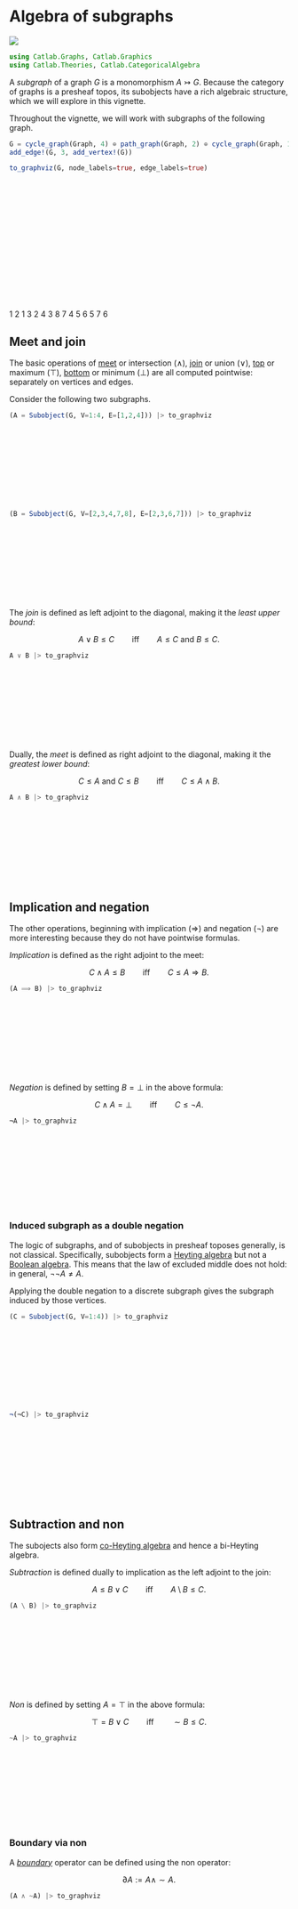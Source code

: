 




# Algebra of subgraphs


[![](https://img.shields.io/badge/show-nbviewer-579ACA.svg)](https://nbviewer.jupyter.org/github/AlgebraicJulia/Catlab.jl/blob/gh-pages/dev/generated/graphs/subgraphs.ipynb)


```julia
using Catlab.Graphs, Catlab.Graphics
using Catlab.Theories, Catlab.CategoricalAlgebra
```


A *subgraph* of a graph $G$ is a monomorphism $A \rightarrowtail G$. Because the category of graphs is a presheaf topos, its subobjects have a rich algebraic structure, which we will explore in this vignette.


Throughout the vignette, we will work with subgraphs of the following graph.


```julia
G = cycle_graph(Graph, 4) ⊕ path_graph(Graph, 2) ⊕ cycle_graph(Graph, 1)
add_edge!(G, 3, add_vertex!(G))

to_graphviz(G, node_labels=true, edge_labels=true)
```

<?xml version="1.0" encoding="UTF-8" standalone="no"?>
<!DOCTYPE svg PUBLIC "-//W3C//DTD SVG 1.1//EN"
 "http://www.w3.org/Graphics/SVG/1.1/DTD/svg11.dtd">
<!-- Generated by graphviz version 2.43.0 (0)
 -->
<!-- Title: G Pages: 1 -->
<svg width="231pt" height="163pt"
 viewBox="0.00 0.00 230.85 163.21" xmlns="http://www.w3.org/2000/svg" xmlns:xlink="http://www.w3.org/1999/xlink">
<g id="graph0" class="graph" transform="scale(1 1) rotate(0) translate(4 159.21)">
<title>G</title>
<polygon fill="white" stroke="transparent" points="-4,4 -4,-159.21 226.85,-159.21 226.85,4 -4,4"/>
<!-- n1 -->
<g id="node1" class="node">
<title>n1</title>
<ellipse fill="none" stroke="black" cx="10.61" cy="-12.61" rx="10.71" ry="10.71"/>
<text text-anchor="middle" x="10.61" y="-8.91" font-family="Times,serif" font-size="14.00">1</text>
</g>
<!-- n2 -->
<g id="node2" class="node">
<title>n2</title>
<ellipse fill="none" stroke="black" cx="77.82" cy="-33.61" rx="10.71" ry="10.71"/>
<text text-anchor="middle" x="77.82" y="-29.91" font-family="Times,serif" font-size="14.00">2</text>
</g>
<!-- n1&#45;&gt;n2 -->
<g id="edge1" class="edge">
<title>n1&#45;&gt;n2</title>
<path fill="none" stroke="black" d="M20.95,-15.62C31.8,-19.11 49.81,-24.91 62.45,-28.98"/>
<polygon fill="black" stroke="black" points="62.2,-30.74 67.49,-30.6 63.27,-27.4 62.2,-30.74"/>
<text text-anchor="middle" x="44.21" y="-28.41" font-family="Times,serif" font-size="14.00">1</text>
</g>
<!-- n3 -->
<g id="node3" class="node">
<title>n3</title>
<ellipse fill="none" stroke="black" cx="145.03" cy="-33.61" rx="10.71" ry="10.71"/>
<text text-anchor="middle" x="145.03" y="-29.91" font-family="Times,serif" font-size="14.00">3</text>
</g>
<!-- n2&#45;&gt;n3 -->
<g id="edge2" class="edge">
<title>n2&#45;&gt;n3</title>
<path fill="none" stroke="black" d="M88.44,-33.61C99.23,-33.61 116.85,-33.61 129.36,-33.61"/>
<polygon fill="black" stroke="black" points="129.37,-35.36 134.37,-33.61 129.37,-31.86 129.37,-35.36"/>
<text text-anchor="middle" x="111.43" y="-37.41" font-family="Times,serif" font-size="14.00">2</text>
</g>
<!-- n4 -->
<g id="node4" class="node">
<title>n4</title>
<ellipse fill="none" stroke="black" cx="212.25" cy="-10.61" rx="10.71" ry="10.71"/>
<text text-anchor="middle" x="212.25" y="-6.91" font-family="Times,serif" font-size="14.00">4</text>
</g>
<!-- n3&#45;&gt;n4 -->
<g id="edge3" class="edge">
<title>n3&#45;&gt;n4</title>
<path fill="none" stroke="black" d="M155.38,-30.31C166.22,-26.49 184.24,-20.13 196.87,-15.68"/>
<polygon fill="black" stroke="black" points="197.79,-17.21 201.92,-13.9 196.62,-13.91 197.79,-17.21"/>
<text text-anchor="middle" x="178.64" y="-27.41" font-family="Times,serif" font-size="14.00">3</text>
</g>
<!-- n8 -->
<g id="node8" class="node">
<title>n8</title>
<ellipse fill="none" stroke="black" cx="212.25" cy="-65.61" rx="10.71" ry="10.71"/>
<text text-anchor="middle" x="212.25" y="-61.91" font-family="Times,serif" font-size="14.00">8</text>
</g>
<!-- n3&#45;&gt;n8 -->
<g id="edge7" class="edge">
<title>n3&#45;&gt;n8</title>
<path fill="none" stroke="black" d="M154.83,-37.92C165.75,-43.28 184.52,-52.49 197.39,-58.81"/>
<polygon fill="black" stroke="black" points="196.91,-60.52 202.17,-61.15 198.45,-57.38 196.91,-60.52"/>
<text text-anchor="middle" x="178.64" y="-54.41" font-family="Times,serif" font-size="14.00">7</text>
</g>
<!-- n4&#45;&gt;n1 -->
<g id="edge4" class="edge">
<title>n4&#45;&gt;n1</title>
<path fill="none" stroke="black" d="M201.24,-10.71C168.63,-11.03 65.23,-12.07 26.47,-12.46"/>
<polygon fill="black" stroke="black" points="26.22,-10.71 21.24,-12.51 26.25,-14.21 26.22,-10.71"/>
<text text-anchor="middle" x="111.43" y="-16.41" font-family="Times,serif" font-size="14.00">4</text>
</g>
<!-- n5 -->
<g id="node5" class="node">
<title>n5</title>
<ellipse fill="none" stroke="black" cx="10.61" cy="-72.61" rx="10.71" ry="10.71"/>
<text text-anchor="middle" x="10.61" y="-68.91" font-family="Times,serif" font-size="14.00">5</text>
</g>
<!-- n6 -->
<g id="node6" class="node">
<title>n6</title>
<ellipse fill="none" stroke="black" cx="77.82" cy="-72.61" rx="10.71" ry="10.71"/>
<text text-anchor="middle" x="77.82" y="-68.91" font-family="Times,serif" font-size="14.00">6</text>
</g>
<!-- n5&#45;&gt;n6 -->
<g id="edge5" class="edge">
<title>n5&#45;&gt;n6</title>
<path fill="none" stroke="black" d="M21.23,-72.61C32.02,-72.61 49.64,-72.61 62.14,-72.61"/>
<polygon fill="black" stroke="black" points="62.16,-74.36 67.16,-72.61 62.16,-70.86 62.16,-74.36"/>
<text text-anchor="middle" x="44.21" y="-76.41" font-family="Times,serif" font-size="14.00">5</text>
</g>
<!-- n7 -->
<g id="node7" class="node">
<title>n7</title>
<ellipse fill="none" stroke="black" cx="10.61" cy="-111.61" rx="10.71" ry="10.71"/>
<text text-anchor="middle" x="10.61" y="-107.91" font-family="Times,serif" font-size="14.00">7</text>
</g>
<!-- n7&#45;&gt;n7 -->
<g id="edge6" class="edge">
<title>n7&#45;&gt;n7</title>
<path fill="none" stroke="black" d="M5.76,-121.28C3.24,-130.36 4.86,-140.21 10.61,-140.21 15.28,-140.21 17.22,-133.71 16.44,-126.4"/>
<polygon fill="black" stroke="black" points="18.12,-125.86 15.46,-121.28 14.68,-126.52 18.12,-125.86"/>
<text text-anchor="middle" x="10.61" y="-144.01" font-family="Times,serif" font-size="14.00">6</text>
</g>
</g>
</svg>




## Meet and join


The basic operations of [meet](https://ncatlab.org/nlab/show/meet) or intersection ($\wedge$), [join](https://ncatlab.org/nlab/show/join) or union ($\vee$), [top](https://ncatlab.org/nlab/show/top) or maximum ($\top$), [bottom](https://ncatlab.org/nlab/show/bottom) or minimum ($\bot$) are all computed pointwise: separately on vertices and edges.


Consider the following two subgraphs.


```julia
(A = Subobject(G, V=1:4, E=[1,2,4])) |> to_graphviz
```

<?xml version="1.0" encoding="UTF-8" standalone="no"?>
<!DOCTYPE svg PUBLIC "-//W3C//DTD SVG 1.1//EN"
 "http://www.w3.org/Graphics/SVG/1.1/DTD/svg11.dtd">
<!-- Generated by graphviz version 2.43.0 (0)
 -->
<!-- Title: G Pages: 1 -->
<svg width="136pt" height="100pt"
 viewBox="0.00 0.00 135.84 99.60" xmlns="http://www.w3.org/2000/svg" xmlns:xlink="http://www.w3.org/1999/xlink">
<g id="graph0" class="graph" transform="scale(1 1) rotate(0) translate(4 95.6)">
<title>G</title>
<polygon fill="white" stroke="transparent" points="-4,4 -4,-95.6 131.84,-95.6 131.84,4 -4,4"/>
<!-- n1 -->
<g id="node1" class="node">
<title>n1</title>
<ellipse fill="cornflowerblue" stroke="cornflowerblue" cx="7.24" cy="-12.8" rx="1.8" ry="1.8"/>
</g>
<!-- n2 -->
<g id="node2" class="node">
<title>n2</title>
<ellipse fill="cornflowerblue" stroke="cornflowerblue" cx="46.84" cy="-27.8" rx="1.8" ry="1.8"/>
</g>
<!-- n1&#45;&gt;n2 -->
<g id="edge1" class="edge">
<title>n1&#45;&gt;n2</title>
<path fill="none" stroke="cornflowerblue" d="M9.17,-13.17C13.32,-14.83 30.4,-21.64 39.72,-25.36"/>
<polygon fill="cornflowerblue" stroke="cornflowerblue" points="39.21,-27.04 44.5,-27.27 40.5,-23.79 39.21,-27.04"/>
</g>
<!-- n3 -->
<g id="node3" class="node">
<title>n3</title>
<ellipse fill="cornflowerblue" stroke="cornflowerblue" cx="86.44" cy="-27.8" rx="1.8" ry="1.8"/>
</g>
<!-- n2&#45;&gt;n3 -->
<g id="edge2" class="edge">
<title>n2&#45;&gt;n3</title>
<path fill="none" stroke="cornflowerblue" d="M48.77,-27.8C52.88,-27.8 69.68,-27.8 79.05,-27.8"/>
<polygon fill="cornflowerblue" stroke="cornflowerblue" points="79.1,-29.55 84.1,-27.8 79.1,-26.05 79.1,-29.55"/>
</g>
<!-- n4 -->
<g id="node4" class="node">
<title>n4</title>
<ellipse fill="cornflowerblue" stroke="cornflowerblue" cx="126.04" cy="-1.8" rx="1.8" ry="1.8"/>
</g>
<!-- n3&#45;&gt;n4 -->
<g id="edge3" class="edge">
<title>n3&#45;&gt;n4</title>
<path fill="none" stroke="black" d="M88.37,-27.16C92.71,-24.15 111.19,-11.38 120.14,-5.19"/>
<polygon fill="black" stroke="black" points="121.15,-6.61 124.27,-2.33 119.16,-3.74 121.15,-6.61"/>
</g>
<!-- n8 -->
<g id="node8" class="node">
<title>n8</title>
<ellipse fill="black" stroke="black" cx="126.04" cy="-27.8" rx="1.8" ry="1.8"/>
</g>
<!-- n3&#45;&gt;n8 -->
<g id="edge7" class="edge">
<title>n3&#45;&gt;n8</title>
<path fill="none" stroke="black" d="M88.37,-27.8C92.48,-27.8 109.28,-27.8 118.65,-27.8"/>
<polygon fill="black" stroke="black" points="118.7,-29.55 123.7,-27.8 118.7,-26.05 118.7,-29.55"/>
</g>
<!-- n4&#45;&gt;n1 -->
<g id="edge4" class="edge">
<title>n4&#45;&gt;n1</title>
<path fill="none" stroke="cornflowerblue" d="M123.88,-1.91C113.57,-2.88 37.28,-10.06 14.59,-12.2"/>
<polygon fill="cornflowerblue" stroke="cornflowerblue" points="14.36,-10.47 9.55,-12.68 14.69,-13.95 14.36,-10.47"/>
</g>
<!-- n5 -->
<g id="node5" class="node">
<title>n5</title>
<ellipse fill="black" stroke="black" cx="7.24" cy="-49.8" rx="1.8" ry="1.8"/>
</g>
<!-- n6 -->
<g id="node6" class="node">
<title>n6</title>
<ellipse fill="black" stroke="black" cx="46.84" cy="-49.8" rx="1.8" ry="1.8"/>
</g>
<!-- n5&#45;&gt;n6 -->
<g id="edge5" class="edge">
<title>n5&#45;&gt;n6</title>
<path fill="none" stroke="black" d="M9.17,-49.8C13.28,-49.8 30.08,-49.8 39.45,-49.8"/>
<polygon fill="black" stroke="black" points="39.5,-51.55 44.5,-49.8 39.5,-48.05 39.5,-51.55"/>
</g>
<!-- n7 -->
<g id="node7" class="node">
<title>n7</title>
<ellipse fill="black" stroke="black" cx="7.24" cy="-71.8" rx="1.8" ry="1.8"/>
</g>
<!-- n7&#45;&gt;n7 -->
<g id="edge6" class="edge">
<title>n7&#45;&gt;n7</title>
<path fill="none" stroke="black" d="M5.57,-73.11C-2.23,-80 -1.67,-91.6 7.24,-91.6 14.61,-91.6 16.26,-83.64 12.18,-77"/>
<polygon fill="black" stroke="black" points="13.47,-75.8 8.91,-73.11 10.79,-78.06 13.47,-75.8"/>
</g>
</g>
</svg>


```julia
(B = Subobject(G, V=[2,3,4,7,8], E=[2,3,6,7])) |> to_graphviz
```

<?xml version="1.0" encoding="UTF-8" standalone="no"?>
<!DOCTYPE svg PUBLIC "-//W3C//DTD SVG 1.1//EN"
 "http://www.w3.org/Graphics/SVG/1.1/DTD/svg11.dtd">
<!-- Generated by graphviz version 2.43.0 (0)
 -->
<!-- Title: G Pages: 1 -->
<svg width="136pt" height="100pt"
 viewBox="0.00 0.00 135.84 99.60" xmlns="http://www.w3.org/2000/svg" xmlns:xlink="http://www.w3.org/1999/xlink">
<g id="graph0" class="graph" transform="scale(1 1) rotate(0) translate(4 95.6)">
<title>G</title>
<polygon fill="white" stroke="transparent" points="-4,4 -4,-95.6 131.84,-95.6 131.84,4 -4,4"/>
<!-- n1 -->
<g id="node1" class="node">
<title>n1</title>
<ellipse fill="black" stroke="black" cx="7.24" cy="-12.8" rx="1.8" ry="1.8"/>
</g>
<!-- n2 -->
<g id="node2" class="node">
<title>n2</title>
<ellipse fill="cornflowerblue" stroke="cornflowerblue" cx="46.84" cy="-27.8" rx="1.8" ry="1.8"/>
</g>
<!-- n1&#45;&gt;n2 -->
<g id="edge1" class="edge">
<title>n1&#45;&gt;n2</title>
<path fill="none" stroke="black" d="M9.17,-13.17C13.32,-14.83 30.4,-21.64 39.72,-25.36"/>
<polygon fill="black" stroke="black" points="39.21,-27.04 44.5,-27.27 40.5,-23.79 39.21,-27.04"/>
</g>
<!-- n3 -->
<g id="node3" class="node">
<title>n3</title>
<ellipse fill="cornflowerblue" stroke="cornflowerblue" cx="86.44" cy="-27.8" rx="1.8" ry="1.8"/>
</g>
<!-- n2&#45;&gt;n3 -->
<g id="edge2" class="edge">
<title>n2&#45;&gt;n3</title>
<path fill="none" stroke="cornflowerblue" d="M48.77,-27.8C52.88,-27.8 69.68,-27.8 79.05,-27.8"/>
<polygon fill="cornflowerblue" stroke="cornflowerblue" points="79.1,-29.55 84.1,-27.8 79.1,-26.05 79.1,-29.55"/>
</g>
<!-- n4 -->
<g id="node4" class="node">
<title>n4</title>
<ellipse fill="cornflowerblue" stroke="cornflowerblue" cx="126.04" cy="-1.8" rx="1.8" ry="1.8"/>
</g>
<!-- n3&#45;&gt;n4 -->
<g id="edge3" class="edge">
<title>n3&#45;&gt;n4</title>
<path fill="none" stroke="cornflowerblue" d="M88.37,-27.16C92.71,-24.15 111.19,-11.38 120.14,-5.19"/>
<polygon fill="cornflowerblue" stroke="cornflowerblue" points="121.15,-6.61 124.27,-2.33 119.16,-3.74 121.15,-6.61"/>
</g>
<!-- n8 -->
<g id="node8" class="node">
<title>n8</title>
<ellipse fill="cornflowerblue" stroke="cornflowerblue" cx="126.04" cy="-27.8" rx="1.8" ry="1.8"/>
</g>
<!-- n3&#45;&gt;n8 -->
<g id="edge7" class="edge">
<title>n3&#45;&gt;n8</title>
<path fill="none" stroke="cornflowerblue" d="M88.37,-27.8C92.48,-27.8 109.28,-27.8 118.65,-27.8"/>
<polygon fill="cornflowerblue" stroke="cornflowerblue" points="118.7,-29.55 123.7,-27.8 118.7,-26.05 118.7,-29.55"/>
</g>
<!-- n4&#45;&gt;n1 -->
<g id="edge4" class="edge">
<title>n4&#45;&gt;n1</title>
<path fill="none" stroke="black" d="M123.88,-1.91C113.57,-2.88 37.28,-10.06 14.59,-12.2"/>
<polygon fill="black" stroke="black" points="14.36,-10.47 9.55,-12.68 14.69,-13.95 14.36,-10.47"/>
</g>
<!-- n5 -->
<g id="node5" class="node">
<title>n5</title>
<ellipse fill="black" stroke="black" cx="7.24" cy="-49.8" rx="1.8" ry="1.8"/>
</g>
<!-- n6 -->
<g id="node6" class="node">
<title>n6</title>
<ellipse fill="black" stroke="black" cx="46.84" cy="-49.8" rx="1.8" ry="1.8"/>
</g>
<!-- n5&#45;&gt;n6 -->
<g id="edge5" class="edge">
<title>n5&#45;&gt;n6</title>
<path fill="none" stroke="black" d="M9.17,-49.8C13.28,-49.8 30.08,-49.8 39.45,-49.8"/>
<polygon fill="black" stroke="black" points="39.5,-51.55 44.5,-49.8 39.5,-48.05 39.5,-51.55"/>
</g>
<!-- n7 -->
<g id="node7" class="node">
<title>n7</title>
<ellipse fill="cornflowerblue" stroke="cornflowerblue" cx="7.24" cy="-71.8" rx="1.8" ry="1.8"/>
</g>
<!-- n7&#45;&gt;n7 -->
<g id="edge6" class="edge">
<title>n7&#45;&gt;n7</title>
<path fill="none" stroke="cornflowerblue" d="M5.57,-73.11C-2.23,-80 -1.67,-91.6 7.24,-91.6 14.61,-91.6 16.26,-83.64 12.18,-77"/>
<polygon fill="cornflowerblue" stroke="cornflowerblue" points="13.47,-75.8 8.91,-73.11 10.79,-78.06 13.47,-75.8"/>
</g>
</g>
</svg>


The *join* is defined as left adjoint to the diagonal, making it the *least upper bound*:


$$
A \vee B \leq C \qquad\text{iff}\qquad A \leq C \text{ and } B \leq C.
$$


```julia
A ∨ B |> to_graphviz
```

<?xml version="1.0" encoding="UTF-8" standalone="no"?>
<!DOCTYPE svg PUBLIC "-//W3C//DTD SVG 1.1//EN"
 "http://www.w3.org/Graphics/SVG/1.1/DTD/svg11.dtd">
<!-- Generated by graphviz version 2.43.0 (0)
 -->
<!-- Title: G Pages: 1 -->
<svg width="136pt" height="100pt"
 viewBox="0.00 0.00 135.84 99.60" xmlns="http://www.w3.org/2000/svg" xmlns:xlink="http://www.w3.org/1999/xlink">
<g id="graph0" class="graph" transform="scale(1 1) rotate(0) translate(4 95.6)">
<title>G</title>
<polygon fill="white" stroke="transparent" points="-4,4 -4,-95.6 131.84,-95.6 131.84,4 -4,4"/>
<!-- n1 -->
<g id="node1" class="node">
<title>n1</title>
<ellipse fill="cornflowerblue" stroke="cornflowerblue" cx="7.24" cy="-12.8" rx="1.8" ry="1.8"/>
</g>
<!-- n2 -->
<g id="node2" class="node">
<title>n2</title>
<ellipse fill="cornflowerblue" stroke="cornflowerblue" cx="46.84" cy="-27.8" rx="1.8" ry="1.8"/>
</g>
<!-- n1&#45;&gt;n2 -->
<g id="edge1" class="edge">
<title>n1&#45;&gt;n2</title>
<path fill="none" stroke="cornflowerblue" d="M9.17,-13.17C13.32,-14.83 30.4,-21.64 39.72,-25.36"/>
<polygon fill="cornflowerblue" stroke="cornflowerblue" points="39.21,-27.04 44.5,-27.27 40.5,-23.79 39.21,-27.04"/>
</g>
<!-- n3 -->
<g id="node3" class="node">
<title>n3</title>
<ellipse fill="cornflowerblue" stroke="cornflowerblue" cx="86.44" cy="-27.8" rx="1.8" ry="1.8"/>
</g>
<!-- n2&#45;&gt;n3 -->
<g id="edge2" class="edge">
<title>n2&#45;&gt;n3</title>
<path fill="none" stroke="cornflowerblue" d="M48.77,-27.8C52.88,-27.8 69.68,-27.8 79.05,-27.8"/>
<polygon fill="cornflowerblue" stroke="cornflowerblue" points="79.1,-29.55 84.1,-27.8 79.1,-26.05 79.1,-29.55"/>
</g>
<!-- n4 -->
<g id="node4" class="node">
<title>n4</title>
<ellipse fill="cornflowerblue" stroke="cornflowerblue" cx="126.04" cy="-1.8" rx="1.8" ry="1.8"/>
</g>
<!-- n3&#45;&gt;n4 -->
<g id="edge3" class="edge">
<title>n3&#45;&gt;n4</title>
<path fill="none" stroke="cornflowerblue" d="M88.37,-27.16C92.71,-24.15 111.19,-11.38 120.14,-5.19"/>
<polygon fill="cornflowerblue" stroke="cornflowerblue" points="121.15,-6.61 124.27,-2.33 119.16,-3.74 121.15,-6.61"/>
</g>
<!-- n8 -->
<g id="node8" class="node">
<title>n8</title>
<ellipse fill="cornflowerblue" stroke="cornflowerblue" cx="126.04" cy="-27.8" rx="1.8" ry="1.8"/>
</g>
<!-- n3&#45;&gt;n8 -->
<g id="edge7" class="edge">
<title>n3&#45;&gt;n8</title>
<path fill="none" stroke="cornflowerblue" d="M88.37,-27.8C92.48,-27.8 109.28,-27.8 118.65,-27.8"/>
<polygon fill="cornflowerblue" stroke="cornflowerblue" points="118.7,-29.55 123.7,-27.8 118.7,-26.05 118.7,-29.55"/>
</g>
<!-- n4&#45;&gt;n1 -->
<g id="edge4" class="edge">
<title>n4&#45;&gt;n1</title>
<path fill="none" stroke="cornflowerblue" d="M123.88,-1.91C113.57,-2.88 37.28,-10.06 14.59,-12.2"/>
<polygon fill="cornflowerblue" stroke="cornflowerblue" points="14.36,-10.47 9.55,-12.68 14.69,-13.95 14.36,-10.47"/>
</g>
<!-- n5 -->
<g id="node5" class="node">
<title>n5</title>
<ellipse fill="black" stroke="black" cx="7.24" cy="-49.8" rx="1.8" ry="1.8"/>
</g>
<!-- n6 -->
<g id="node6" class="node">
<title>n6</title>
<ellipse fill="black" stroke="black" cx="46.84" cy="-49.8" rx="1.8" ry="1.8"/>
</g>
<!-- n5&#45;&gt;n6 -->
<g id="edge5" class="edge">
<title>n5&#45;&gt;n6</title>
<path fill="none" stroke="black" d="M9.17,-49.8C13.28,-49.8 30.08,-49.8 39.45,-49.8"/>
<polygon fill="black" stroke="black" points="39.5,-51.55 44.5,-49.8 39.5,-48.05 39.5,-51.55"/>
</g>
<!-- n7 -->
<g id="node7" class="node">
<title>n7</title>
<ellipse fill="cornflowerblue" stroke="cornflowerblue" cx="7.24" cy="-71.8" rx="1.8" ry="1.8"/>
</g>
<!-- n7&#45;&gt;n7 -->
<g id="edge6" class="edge">
<title>n7&#45;&gt;n7</title>
<path fill="none" stroke="cornflowerblue" d="M5.57,-73.11C-2.23,-80 -1.67,-91.6 7.24,-91.6 14.61,-91.6 16.26,-83.64 12.18,-77"/>
<polygon fill="cornflowerblue" stroke="cornflowerblue" points="13.47,-75.8 8.91,-73.11 10.79,-78.06 13.47,-75.8"/>
</g>
</g>
</svg>


Dually, the *meet* is defined as right adjoint to the diagonal, making it the *greatest lower bound*:


$$
C \leq A \text{ and } C \leq B \qquad\text{iff}\qquad C \leq A \wedge B.
$$


```julia
A ∧ B |> to_graphviz
```

<?xml version="1.0" encoding="UTF-8" standalone="no"?>
<!DOCTYPE svg PUBLIC "-//W3C//DTD SVG 1.1//EN"
 "http://www.w3.org/Graphics/SVG/1.1/DTD/svg11.dtd">
<!-- Generated by graphviz version 2.43.0 (0)
 -->
<!-- Title: G Pages: 1 -->
<svg width="136pt" height="100pt"
 viewBox="0.00 0.00 135.84 99.60" xmlns="http://www.w3.org/2000/svg" xmlns:xlink="http://www.w3.org/1999/xlink">
<g id="graph0" class="graph" transform="scale(1 1) rotate(0) translate(4 95.6)">
<title>G</title>
<polygon fill="white" stroke="transparent" points="-4,4 -4,-95.6 131.84,-95.6 131.84,4 -4,4"/>
<!-- n1 -->
<g id="node1" class="node">
<title>n1</title>
<ellipse fill="black" stroke="black" cx="7.24" cy="-12.8" rx="1.8" ry="1.8"/>
</g>
<!-- n2 -->
<g id="node2" class="node">
<title>n2</title>
<ellipse fill="cornflowerblue" stroke="cornflowerblue" cx="46.84" cy="-27.8" rx="1.8" ry="1.8"/>
</g>
<!-- n1&#45;&gt;n2 -->
<g id="edge1" class="edge">
<title>n1&#45;&gt;n2</title>
<path fill="none" stroke="black" d="M9.17,-13.17C13.32,-14.83 30.4,-21.64 39.72,-25.36"/>
<polygon fill="black" stroke="black" points="39.21,-27.04 44.5,-27.27 40.5,-23.79 39.21,-27.04"/>
</g>
<!-- n3 -->
<g id="node3" class="node">
<title>n3</title>
<ellipse fill="cornflowerblue" stroke="cornflowerblue" cx="86.44" cy="-27.8" rx="1.8" ry="1.8"/>
</g>
<!-- n2&#45;&gt;n3 -->
<g id="edge2" class="edge">
<title>n2&#45;&gt;n3</title>
<path fill="none" stroke="cornflowerblue" d="M48.77,-27.8C52.88,-27.8 69.68,-27.8 79.05,-27.8"/>
<polygon fill="cornflowerblue" stroke="cornflowerblue" points="79.1,-29.55 84.1,-27.8 79.1,-26.05 79.1,-29.55"/>
</g>
<!-- n4 -->
<g id="node4" class="node">
<title>n4</title>
<ellipse fill="cornflowerblue" stroke="cornflowerblue" cx="126.04" cy="-1.8" rx="1.8" ry="1.8"/>
</g>
<!-- n3&#45;&gt;n4 -->
<g id="edge3" class="edge">
<title>n3&#45;&gt;n4</title>
<path fill="none" stroke="black" d="M88.37,-27.16C92.71,-24.15 111.19,-11.38 120.14,-5.19"/>
<polygon fill="black" stroke="black" points="121.15,-6.61 124.27,-2.33 119.16,-3.74 121.15,-6.61"/>
</g>
<!-- n8 -->
<g id="node8" class="node">
<title>n8</title>
<ellipse fill="black" stroke="black" cx="126.04" cy="-27.8" rx="1.8" ry="1.8"/>
</g>
<!-- n3&#45;&gt;n8 -->
<g id="edge7" class="edge">
<title>n3&#45;&gt;n8</title>
<path fill="none" stroke="black" d="M88.37,-27.8C92.48,-27.8 109.28,-27.8 118.65,-27.8"/>
<polygon fill="black" stroke="black" points="118.7,-29.55 123.7,-27.8 118.7,-26.05 118.7,-29.55"/>
</g>
<!-- n4&#45;&gt;n1 -->
<g id="edge4" class="edge">
<title>n4&#45;&gt;n1</title>
<path fill="none" stroke="black" d="M123.88,-1.91C113.57,-2.88 37.28,-10.06 14.59,-12.2"/>
<polygon fill="black" stroke="black" points="14.36,-10.47 9.55,-12.68 14.69,-13.95 14.36,-10.47"/>
</g>
<!-- n5 -->
<g id="node5" class="node">
<title>n5</title>
<ellipse fill="black" stroke="black" cx="7.24" cy="-49.8" rx="1.8" ry="1.8"/>
</g>
<!-- n6 -->
<g id="node6" class="node">
<title>n6</title>
<ellipse fill="black" stroke="black" cx="46.84" cy="-49.8" rx="1.8" ry="1.8"/>
</g>
<!-- n5&#45;&gt;n6 -->
<g id="edge5" class="edge">
<title>n5&#45;&gt;n6</title>
<path fill="none" stroke="black" d="M9.17,-49.8C13.28,-49.8 30.08,-49.8 39.45,-49.8"/>
<polygon fill="black" stroke="black" points="39.5,-51.55 44.5,-49.8 39.5,-48.05 39.5,-51.55"/>
</g>
<!-- n7 -->
<g id="node7" class="node">
<title>n7</title>
<ellipse fill="black" stroke="black" cx="7.24" cy="-71.8" rx="1.8" ry="1.8"/>
</g>
<!-- n7&#45;&gt;n7 -->
<g id="edge6" class="edge">
<title>n7&#45;&gt;n7</title>
<path fill="none" stroke="black" d="M5.57,-73.11C-2.23,-80 -1.67,-91.6 7.24,-91.6 14.61,-91.6 16.26,-83.64 12.18,-77"/>
<polygon fill="black" stroke="black" points="13.47,-75.8 8.91,-73.11 10.79,-78.06 13.47,-75.8"/>
</g>
</g>
</svg>




## Implication and negation


The other operations, beginning with implication ($\Rightarrow$) and negation ($\neg$) are more interesting because they do not have pointwise formulas.


*Implication* is defined as the right adjoint to the meet:


$$
C \wedge A \leq B \qquad\text{iff}\qquad C \leq A \Rightarrow B.
$$


```julia
(A ⟹ B) |> to_graphviz
```

<?xml version="1.0" encoding="UTF-8" standalone="no"?>
<!DOCTYPE svg PUBLIC "-//W3C//DTD SVG 1.1//EN"
 "http://www.w3.org/Graphics/SVG/1.1/DTD/svg11.dtd">
<!-- Generated by graphviz version 2.43.0 (0)
 -->
<!-- Title: G Pages: 1 -->
<svg width="136pt" height="100pt"
 viewBox="0.00 0.00 135.84 99.60" xmlns="http://www.w3.org/2000/svg" xmlns:xlink="http://www.w3.org/1999/xlink">
<g id="graph0" class="graph" transform="scale(1 1) rotate(0) translate(4 95.6)">
<title>G</title>
<polygon fill="white" stroke="transparent" points="-4,4 -4,-95.6 131.84,-95.6 131.84,4 -4,4"/>
<!-- n1 -->
<g id="node1" class="node">
<title>n1</title>
<ellipse fill="black" stroke="black" cx="7.24" cy="-12.8" rx="1.8" ry="1.8"/>
</g>
<!-- n2 -->
<g id="node2" class="node">
<title>n2</title>
<ellipse fill="cornflowerblue" stroke="cornflowerblue" cx="46.84" cy="-27.8" rx="1.8" ry="1.8"/>
</g>
<!-- n1&#45;&gt;n2 -->
<g id="edge1" class="edge">
<title>n1&#45;&gt;n2</title>
<path fill="none" stroke="black" d="M9.17,-13.17C13.32,-14.83 30.4,-21.64 39.72,-25.36"/>
<polygon fill="black" stroke="black" points="39.21,-27.04 44.5,-27.27 40.5,-23.79 39.21,-27.04"/>
</g>
<!-- n3 -->
<g id="node3" class="node">
<title>n3</title>
<ellipse fill="cornflowerblue" stroke="cornflowerblue" cx="86.44" cy="-27.8" rx="1.8" ry="1.8"/>
</g>
<!-- n2&#45;&gt;n3 -->
<g id="edge2" class="edge">
<title>n2&#45;&gt;n3</title>
<path fill="none" stroke="cornflowerblue" d="M48.77,-27.8C52.88,-27.8 69.68,-27.8 79.05,-27.8"/>
<polygon fill="cornflowerblue" stroke="cornflowerblue" points="79.1,-29.55 84.1,-27.8 79.1,-26.05 79.1,-29.55"/>
</g>
<!-- n4 -->
<g id="node4" class="node">
<title>n4</title>
<ellipse fill="cornflowerblue" stroke="cornflowerblue" cx="126.04" cy="-1.8" rx="1.8" ry="1.8"/>
</g>
<!-- n3&#45;&gt;n4 -->
<g id="edge3" class="edge">
<title>n3&#45;&gt;n4</title>
<path fill="none" stroke="cornflowerblue" d="M88.37,-27.16C92.71,-24.15 111.19,-11.38 120.14,-5.19"/>
<polygon fill="cornflowerblue" stroke="cornflowerblue" points="121.15,-6.61 124.27,-2.33 119.16,-3.74 121.15,-6.61"/>
</g>
<!-- n8 -->
<g id="node8" class="node">
<title>n8</title>
<ellipse fill="cornflowerblue" stroke="cornflowerblue" cx="126.04" cy="-27.8" rx="1.8" ry="1.8"/>
</g>
<!-- n3&#45;&gt;n8 -->
<g id="edge7" class="edge">
<title>n3&#45;&gt;n8</title>
<path fill="none" stroke="cornflowerblue" d="M88.37,-27.8C92.48,-27.8 109.28,-27.8 118.65,-27.8"/>
<polygon fill="cornflowerblue" stroke="cornflowerblue" points="118.7,-29.55 123.7,-27.8 118.7,-26.05 118.7,-29.55"/>
</g>
<!-- n4&#45;&gt;n1 -->
<g id="edge4" class="edge">
<title>n4&#45;&gt;n1</title>
<path fill="none" stroke="black" d="M123.88,-1.91C113.57,-2.88 37.28,-10.06 14.59,-12.2"/>
<polygon fill="black" stroke="black" points="14.36,-10.47 9.55,-12.68 14.69,-13.95 14.36,-10.47"/>
</g>
<!-- n5 -->
<g id="node5" class="node">
<title>n5</title>
<ellipse fill="cornflowerblue" stroke="cornflowerblue" cx="7.24" cy="-49.8" rx="1.8" ry="1.8"/>
</g>
<!-- n6 -->
<g id="node6" class="node">
<title>n6</title>
<ellipse fill="cornflowerblue" stroke="cornflowerblue" cx="46.84" cy="-49.8" rx="1.8" ry="1.8"/>
</g>
<!-- n5&#45;&gt;n6 -->
<g id="edge5" class="edge">
<title>n5&#45;&gt;n6</title>
<path fill="none" stroke="cornflowerblue" d="M9.17,-49.8C13.28,-49.8 30.08,-49.8 39.45,-49.8"/>
<polygon fill="cornflowerblue" stroke="cornflowerblue" points="39.5,-51.55 44.5,-49.8 39.5,-48.05 39.5,-51.55"/>
</g>
<!-- n7 -->
<g id="node7" class="node">
<title>n7</title>
<ellipse fill="cornflowerblue" stroke="cornflowerblue" cx="7.24" cy="-71.8" rx="1.8" ry="1.8"/>
</g>
<!-- n7&#45;&gt;n7 -->
<g id="edge6" class="edge">
<title>n7&#45;&gt;n7</title>
<path fill="none" stroke="cornflowerblue" d="M5.57,-73.11C-2.23,-80 -1.67,-91.6 7.24,-91.6 14.61,-91.6 16.26,-83.64 12.18,-77"/>
<polygon fill="cornflowerblue" stroke="cornflowerblue" points="13.47,-75.8 8.91,-73.11 10.79,-78.06 13.47,-75.8"/>
</g>
</g>
</svg>


*Negation* is defined by setting $B = \bot$ in the above formula:


$$
C \wedge A = \bot \qquad\text{iff}\qquad C \leq \neg A.
$$


```julia
¬A |> to_graphviz
```

<?xml version="1.0" encoding="UTF-8" standalone="no"?>
<!DOCTYPE svg PUBLIC "-//W3C//DTD SVG 1.1//EN"
 "http://www.w3.org/Graphics/SVG/1.1/DTD/svg11.dtd">
<!-- Generated by graphviz version 2.43.0 (0)
 -->
<!-- Title: G Pages: 1 -->
<svg width="136pt" height="100pt"
 viewBox="0.00 0.00 135.84 99.60" xmlns="http://www.w3.org/2000/svg" xmlns:xlink="http://www.w3.org/1999/xlink">
<g id="graph0" class="graph" transform="scale(1 1) rotate(0) translate(4 95.6)">
<title>G</title>
<polygon fill="white" stroke="transparent" points="-4,4 -4,-95.6 131.84,-95.6 131.84,4 -4,4"/>
<!-- n1 -->
<g id="node1" class="node">
<title>n1</title>
<ellipse fill="black" stroke="black" cx="7.24" cy="-12.8" rx="1.8" ry="1.8"/>
</g>
<!-- n2 -->
<g id="node2" class="node">
<title>n2</title>
<ellipse fill="black" stroke="black" cx="46.84" cy="-27.8" rx="1.8" ry="1.8"/>
</g>
<!-- n1&#45;&gt;n2 -->
<g id="edge1" class="edge">
<title>n1&#45;&gt;n2</title>
<path fill="none" stroke="black" d="M9.17,-13.17C13.32,-14.83 30.4,-21.64 39.72,-25.36"/>
<polygon fill="black" stroke="black" points="39.21,-27.04 44.5,-27.27 40.5,-23.79 39.21,-27.04"/>
</g>
<!-- n3 -->
<g id="node3" class="node">
<title>n3</title>
<ellipse fill="black" stroke="black" cx="86.44" cy="-27.8" rx="1.8" ry="1.8"/>
</g>
<!-- n2&#45;&gt;n3 -->
<g id="edge2" class="edge">
<title>n2&#45;&gt;n3</title>
<path fill="none" stroke="black" d="M48.77,-27.8C52.88,-27.8 69.68,-27.8 79.05,-27.8"/>
<polygon fill="black" stroke="black" points="79.1,-29.55 84.1,-27.8 79.1,-26.05 79.1,-29.55"/>
</g>
<!-- n4 -->
<g id="node4" class="node">
<title>n4</title>
<ellipse fill="black" stroke="black" cx="126.04" cy="-1.8" rx="1.8" ry="1.8"/>
</g>
<!-- n3&#45;&gt;n4 -->
<g id="edge3" class="edge">
<title>n3&#45;&gt;n4</title>
<path fill="none" stroke="black" d="M88.37,-27.16C92.71,-24.15 111.19,-11.38 120.14,-5.19"/>
<polygon fill="black" stroke="black" points="121.15,-6.61 124.27,-2.33 119.16,-3.74 121.15,-6.61"/>
</g>
<!-- n8 -->
<g id="node8" class="node">
<title>n8</title>
<ellipse fill="cornflowerblue" stroke="cornflowerblue" cx="126.04" cy="-27.8" rx="1.8" ry="1.8"/>
</g>
<!-- n3&#45;&gt;n8 -->
<g id="edge7" class="edge">
<title>n3&#45;&gt;n8</title>
<path fill="none" stroke="black" d="M88.37,-27.8C92.48,-27.8 109.28,-27.8 118.65,-27.8"/>
<polygon fill="black" stroke="black" points="118.7,-29.55 123.7,-27.8 118.7,-26.05 118.7,-29.55"/>
</g>
<!-- n4&#45;&gt;n1 -->
<g id="edge4" class="edge">
<title>n4&#45;&gt;n1</title>
<path fill="none" stroke="black" d="M123.88,-1.91C113.57,-2.88 37.28,-10.06 14.59,-12.2"/>
<polygon fill="black" stroke="black" points="14.36,-10.47 9.55,-12.68 14.69,-13.95 14.36,-10.47"/>
</g>
<!-- n5 -->
<g id="node5" class="node">
<title>n5</title>
<ellipse fill="cornflowerblue" stroke="cornflowerblue" cx="7.24" cy="-49.8" rx="1.8" ry="1.8"/>
</g>
<!-- n6 -->
<g id="node6" class="node">
<title>n6</title>
<ellipse fill="cornflowerblue" stroke="cornflowerblue" cx="46.84" cy="-49.8" rx="1.8" ry="1.8"/>
</g>
<!-- n5&#45;&gt;n6 -->
<g id="edge5" class="edge">
<title>n5&#45;&gt;n6</title>
<path fill="none" stroke="cornflowerblue" d="M9.17,-49.8C13.28,-49.8 30.08,-49.8 39.45,-49.8"/>
<polygon fill="cornflowerblue" stroke="cornflowerblue" points="39.5,-51.55 44.5,-49.8 39.5,-48.05 39.5,-51.55"/>
</g>
<!-- n7 -->
<g id="node7" class="node">
<title>n7</title>
<ellipse fill="cornflowerblue" stroke="cornflowerblue" cx="7.24" cy="-71.8" rx="1.8" ry="1.8"/>
</g>
<!-- n7&#45;&gt;n7 -->
<g id="edge6" class="edge">
<title>n7&#45;&gt;n7</title>
<path fill="none" stroke="cornflowerblue" d="M5.57,-73.11C-2.23,-80 -1.67,-91.6 7.24,-91.6 14.61,-91.6 16.26,-83.64 12.18,-77"/>
<polygon fill="cornflowerblue" stroke="cornflowerblue" points="13.47,-75.8 8.91,-73.11 10.79,-78.06 13.47,-75.8"/>
</g>
</g>
</svg>




### Induced subgraph as a double negation


The logic of subgraphs, and of subobjects in presheaf toposes generally, is not classical. Specifically, subobjects form a [Heyting algebra](https://ncatlab.org/nlab/show/Heyting+algebra) but not a [Boolean algebra](https://ncatlab.org/nlab/show/Boolean+algebra). This means that the law of excluded middle does not hold: in general, $\neg \neg A \neq A$.


Applying the double negation to a discrete subgraph gives the subgraph induced by those vertices.


```julia
(C = Subobject(G, V=1:4)) |> to_graphviz
```

<?xml version="1.0" encoding="UTF-8" standalone="no"?>
<!DOCTYPE svg PUBLIC "-//W3C//DTD SVG 1.1//EN"
 "http://www.w3.org/Graphics/SVG/1.1/DTD/svg11.dtd">
<!-- Generated by graphviz version 2.43.0 (0)
 -->
<!-- Title: G Pages: 1 -->
<svg width="136pt" height="100pt"
 viewBox="0.00 0.00 135.84 99.60" xmlns="http://www.w3.org/2000/svg" xmlns:xlink="http://www.w3.org/1999/xlink">
<g id="graph0" class="graph" transform="scale(1 1) rotate(0) translate(4 95.6)">
<title>G</title>
<polygon fill="white" stroke="transparent" points="-4,4 -4,-95.6 131.84,-95.6 131.84,4 -4,4"/>
<!-- n1 -->
<g id="node1" class="node">
<title>n1</title>
<ellipse fill="cornflowerblue" stroke="cornflowerblue" cx="7.24" cy="-12.8" rx="1.8" ry="1.8"/>
</g>
<!-- n2 -->
<g id="node2" class="node">
<title>n2</title>
<ellipse fill="cornflowerblue" stroke="cornflowerblue" cx="46.84" cy="-27.8" rx="1.8" ry="1.8"/>
</g>
<!-- n1&#45;&gt;n2 -->
<g id="edge1" class="edge">
<title>n1&#45;&gt;n2</title>
<path fill="none" stroke="black" d="M9.17,-13.17C13.32,-14.83 30.4,-21.64 39.72,-25.36"/>
<polygon fill="black" stroke="black" points="39.21,-27.04 44.5,-27.27 40.5,-23.79 39.21,-27.04"/>
</g>
<!-- n3 -->
<g id="node3" class="node">
<title>n3</title>
<ellipse fill="cornflowerblue" stroke="cornflowerblue" cx="86.44" cy="-27.8" rx="1.8" ry="1.8"/>
</g>
<!-- n2&#45;&gt;n3 -->
<g id="edge2" class="edge">
<title>n2&#45;&gt;n3</title>
<path fill="none" stroke="black" d="M48.77,-27.8C52.88,-27.8 69.68,-27.8 79.05,-27.8"/>
<polygon fill="black" stroke="black" points="79.1,-29.55 84.1,-27.8 79.1,-26.05 79.1,-29.55"/>
</g>
<!-- n4 -->
<g id="node4" class="node">
<title>n4</title>
<ellipse fill="cornflowerblue" stroke="cornflowerblue" cx="126.04" cy="-1.8" rx="1.8" ry="1.8"/>
</g>
<!-- n3&#45;&gt;n4 -->
<g id="edge3" class="edge">
<title>n3&#45;&gt;n4</title>
<path fill="none" stroke="black" d="M88.37,-27.16C92.71,-24.15 111.19,-11.38 120.14,-5.19"/>
<polygon fill="black" stroke="black" points="121.15,-6.61 124.27,-2.33 119.16,-3.74 121.15,-6.61"/>
</g>
<!-- n8 -->
<g id="node8" class="node">
<title>n8</title>
<ellipse fill="black" stroke="black" cx="126.04" cy="-27.8" rx="1.8" ry="1.8"/>
</g>
<!-- n3&#45;&gt;n8 -->
<g id="edge7" class="edge">
<title>n3&#45;&gt;n8</title>
<path fill="none" stroke="black" d="M88.37,-27.8C92.48,-27.8 109.28,-27.8 118.65,-27.8"/>
<polygon fill="black" stroke="black" points="118.7,-29.55 123.7,-27.8 118.7,-26.05 118.7,-29.55"/>
</g>
<!-- n4&#45;&gt;n1 -->
<g id="edge4" class="edge">
<title>n4&#45;&gt;n1</title>
<path fill="none" stroke="black" d="M123.88,-1.91C113.57,-2.88 37.28,-10.06 14.59,-12.2"/>
<polygon fill="black" stroke="black" points="14.36,-10.47 9.55,-12.68 14.69,-13.95 14.36,-10.47"/>
</g>
<!-- n5 -->
<g id="node5" class="node">
<title>n5</title>
<ellipse fill="black" stroke="black" cx="7.24" cy="-49.8" rx="1.8" ry="1.8"/>
</g>
<!-- n6 -->
<g id="node6" class="node">
<title>n6</title>
<ellipse fill="black" stroke="black" cx="46.84" cy="-49.8" rx="1.8" ry="1.8"/>
</g>
<!-- n5&#45;&gt;n6 -->
<g id="edge5" class="edge">
<title>n5&#45;&gt;n6</title>
<path fill="none" stroke="black" d="M9.17,-49.8C13.28,-49.8 30.08,-49.8 39.45,-49.8"/>
<polygon fill="black" stroke="black" points="39.5,-51.55 44.5,-49.8 39.5,-48.05 39.5,-51.55"/>
</g>
<!-- n7 -->
<g id="node7" class="node">
<title>n7</title>
<ellipse fill="black" stroke="black" cx="7.24" cy="-71.8" rx="1.8" ry="1.8"/>
</g>
<!-- n7&#45;&gt;n7 -->
<g id="edge6" class="edge">
<title>n7&#45;&gt;n7</title>
<path fill="none" stroke="black" d="M5.57,-73.11C-2.23,-80 -1.67,-91.6 7.24,-91.6 14.61,-91.6 16.26,-83.64 12.18,-77"/>
<polygon fill="black" stroke="black" points="13.47,-75.8 8.91,-73.11 10.79,-78.06 13.47,-75.8"/>
</g>
</g>
</svg>


```julia
¬(¬C) |> to_graphviz
```

<?xml version="1.0" encoding="UTF-8" standalone="no"?>
<!DOCTYPE svg PUBLIC "-//W3C//DTD SVG 1.1//EN"
 "http://www.w3.org/Graphics/SVG/1.1/DTD/svg11.dtd">
<!-- Generated by graphviz version 2.43.0 (0)
 -->
<!-- Title: G Pages: 1 -->
<svg width="136pt" height="100pt"
 viewBox="0.00 0.00 135.84 99.60" xmlns="http://www.w3.org/2000/svg" xmlns:xlink="http://www.w3.org/1999/xlink">
<g id="graph0" class="graph" transform="scale(1 1) rotate(0) translate(4 95.6)">
<title>G</title>
<polygon fill="white" stroke="transparent" points="-4,4 -4,-95.6 131.84,-95.6 131.84,4 -4,4"/>
<!-- n1 -->
<g id="node1" class="node">
<title>n1</title>
<ellipse fill="cornflowerblue" stroke="cornflowerblue" cx="7.24" cy="-12.8" rx="1.8" ry="1.8"/>
</g>
<!-- n2 -->
<g id="node2" class="node">
<title>n2</title>
<ellipse fill="cornflowerblue" stroke="cornflowerblue" cx="46.84" cy="-27.8" rx="1.8" ry="1.8"/>
</g>
<!-- n1&#45;&gt;n2 -->
<g id="edge1" class="edge">
<title>n1&#45;&gt;n2</title>
<path fill="none" stroke="cornflowerblue" d="M9.17,-13.17C13.32,-14.83 30.4,-21.64 39.72,-25.36"/>
<polygon fill="cornflowerblue" stroke="cornflowerblue" points="39.21,-27.04 44.5,-27.27 40.5,-23.79 39.21,-27.04"/>
</g>
<!-- n3 -->
<g id="node3" class="node">
<title>n3</title>
<ellipse fill="cornflowerblue" stroke="cornflowerblue" cx="86.44" cy="-27.8" rx="1.8" ry="1.8"/>
</g>
<!-- n2&#45;&gt;n3 -->
<g id="edge2" class="edge">
<title>n2&#45;&gt;n3</title>
<path fill="none" stroke="cornflowerblue" d="M48.77,-27.8C52.88,-27.8 69.68,-27.8 79.05,-27.8"/>
<polygon fill="cornflowerblue" stroke="cornflowerblue" points="79.1,-29.55 84.1,-27.8 79.1,-26.05 79.1,-29.55"/>
</g>
<!-- n4 -->
<g id="node4" class="node">
<title>n4</title>
<ellipse fill="cornflowerblue" stroke="cornflowerblue" cx="126.04" cy="-1.8" rx="1.8" ry="1.8"/>
</g>
<!-- n3&#45;&gt;n4 -->
<g id="edge3" class="edge">
<title>n3&#45;&gt;n4</title>
<path fill="none" stroke="cornflowerblue" d="M88.37,-27.16C92.71,-24.15 111.19,-11.38 120.14,-5.19"/>
<polygon fill="cornflowerblue" stroke="cornflowerblue" points="121.15,-6.61 124.27,-2.33 119.16,-3.74 121.15,-6.61"/>
</g>
<!-- n8 -->
<g id="node8" class="node">
<title>n8</title>
<ellipse fill="black" stroke="black" cx="126.04" cy="-27.8" rx="1.8" ry="1.8"/>
</g>
<!-- n3&#45;&gt;n8 -->
<g id="edge7" class="edge">
<title>n3&#45;&gt;n8</title>
<path fill="none" stroke="black" d="M88.37,-27.8C92.48,-27.8 109.28,-27.8 118.65,-27.8"/>
<polygon fill="black" stroke="black" points="118.7,-29.55 123.7,-27.8 118.7,-26.05 118.7,-29.55"/>
</g>
<!-- n4&#45;&gt;n1 -->
<g id="edge4" class="edge">
<title>n4&#45;&gt;n1</title>
<path fill="none" stroke="cornflowerblue" d="M123.88,-1.91C113.57,-2.88 37.28,-10.06 14.59,-12.2"/>
<polygon fill="cornflowerblue" stroke="cornflowerblue" points="14.36,-10.47 9.55,-12.68 14.69,-13.95 14.36,-10.47"/>
</g>
<!-- n5 -->
<g id="node5" class="node">
<title>n5</title>
<ellipse fill="black" stroke="black" cx="7.24" cy="-49.8" rx="1.8" ry="1.8"/>
</g>
<!-- n6 -->
<g id="node6" class="node">
<title>n6</title>
<ellipse fill="black" stroke="black" cx="46.84" cy="-49.8" rx="1.8" ry="1.8"/>
</g>
<!-- n5&#45;&gt;n6 -->
<g id="edge5" class="edge">
<title>n5&#45;&gt;n6</title>
<path fill="none" stroke="black" d="M9.17,-49.8C13.28,-49.8 30.08,-49.8 39.45,-49.8"/>
<polygon fill="black" stroke="black" points="39.5,-51.55 44.5,-49.8 39.5,-48.05 39.5,-51.55"/>
</g>
<!-- n7 -->
<g id="node7" class="node">
<title>n7</title>
<ellipse fill="black" stroke="black" cx="7.24" cy="-71.8" rx="1.8" ry="1.8"/>
</g>
<!-- n7&#45;&gt;n7 -->
<g id="edge6" class="edge">
<title>n7&#45;&gt;n7</title>
<path fill="none" stroke="black" d="M5.57,-73.11C-2.23,-80 -1.67,-91.6 7.24,-91.6 14.61,-91.6 16.26,-83.64 12.18,-77"/>
<polygon fill="black" stroke="black" points="13.47,-75.8 8.91,-73.11 10.79,-78.06 13.47,-75.8"/>
</g>
</g>
</svg>




## Subtraction and non


The subojects also form [co-Heyting algebra](https://ncatlab.org/nlab/show/co-Heyting+algebra) and hence a bi-Heyting algebra.


*Subtraction* is defined dually to implication as the left adjoint to the join:


$$
A \leq B \vee C \qquad\text{iff}\qquad A \setminus B \leq C.
$$


```julia
(A \ B) |> to_graphviz
```

<?xml version="1.0" encoding="UTF-8" standalone="no"?>
<!DOCTYPE svg PUBLIC "-//W3C//DTD SVG 1.1//EN"
 "http://www.w3.org/Graphics/SVG/1.1/DTD/svg11.dtd">
<!-- Generated by graphviz version 2.43.0 (0)
 -->
<!-- Title: G Pages: 1 -->
<svg width="136pt" height="100pt"
 viewBox="0.00 0.00 135.84 99.60" xmlns="http://www.w3.org/2000/svg" xmlns:xlink="http://www.w3.org/1999/xlink">
<g id="graph0" class="graph" transform="scale(1 1) rotate(0) translate(4 95.6)">
<title>G</title>
<polygon fill="white" stroke="transparent" points="-4,4 -4,-95.6 131.84,-95.6 131.84,4 -4,4"/>
<!-- n1 -->
<g id="node1" class="node">
<title>n1</title>
<ellipse fill="cornflowerblue" stroke="cornflowerblue" cx="7.24" cy="-12.8" rx="1.8" ry="1.8"/>
</g>
<!-- n2 -->
<g id="node2" class="node">
<title>n2</title>
<ellipse fill="cornflowerblue" stroke="cornflowerblue" cx="46.84" cy="-27.8" rx="1.8" ry="1.8"/>
</g>
<!-- n1&#45;&gt;n2 -->
<g id="edge1" class="edge">
<title>n1&#45;&gt;n2</title>
<path fill="none" stroke="cornflowerblue" d="M9.17,-13.17C13.32,-14.83 30.4,-21.64 39.72,-25.36"/>
<polygon fill="cornflowerblue" stroke="cornflowerblue" points="39.21,-27.04 44.5,-27.27 40.5,-23.79 39.21,-27.04"/>
</g>
<!-- n3 -->
<g id="node3" class="node">
<title>n3</title>
<ellipse fill="black" stroke="black" cx="86.44" cy="-27.8" rx="1.8" ry="1.8"/>
</g>
<!-- n2&#45;&gt;n3 -->
<g id="edge2" class="edge">
<title>n2&#45;&gt;n3</title>
<path fill="none" stroke="black" d="M48.77,-27.8C52.88,-27.8 69.68,-27.8 79.05,-27.8"/>
<polygon fill="black" stroke="black" points="79.1,-29.55 84.1,-27.8 79.1,-26.05 79.1,-29.55"/>
</g>
<!-- n4 -->
<g id="node4" class="node">
<title>n4</title>
<ellipse fill="cornflowerblue" stroke="cornflowerblue" cx="126.04" cy="-1.8" rx="1.8" ry="1.8"/>
</g>
<!-- n3&#45;&gt;n4 -->
<g id="edge3" class="edge">
<title>n3&#45;&gt;n4</title>
<path fill="none" stroke="black" d="M88.37,-27.16C92.71,-24.15 111.19,-11.38 120.14,-5.19"/>
<polygon fill="black" stroke="black" points="121.15,-6.61 124.27,-2.33 119.16,-3.74 121.15,-6.61"/>
</g>
<!-- n8 -->
<g id="node8" class="node">
<title>n8</title>
<ellipse fill="black" stroke="black" cx="126.04" cy="-27.8" rx="1.8" ry="1.8"/>
</g>
<!-- n3&#45;&gt;n8 -->
<g id="edge7" class="edge">
<title>n3&#45;&gt;n8</title>
<path fill="none" stroke="black" d="M88.37,-27.8C92.48,-27.8 109.28,-27.8 118.65,-27.8"/>
<polygon fill="black" stroke="black" points="118.7,-29.55 123.7,-27.8 118.7,-26.05 118.7,-29.55"/>
</g>
<!-- n4&#45;&gt;n1 -->
<g id="edge4" class="edge">
<title>n4&#45;&gt;n1</title>
<path fill="none" stroke="cornflowerblue" d="M123.88,-1.91C113.57,-2.88 37.28,-10.06 14.59,-12.2"/>
<polygon fill="cornflowerblue" stroke="cornflowerblue" points="14.36,-10.47 9.55,-12.68 14.69,-13.95 14.36,-10.47"/>
</g>
<!-- n5 -->
<g id="node5" class="node">
<title>n5</title>
<ellipse fill="black" stroke="black" cx="7.24" cy="-49.8" rx="1.8" ry="1.8"/>
</g>
<!-- n6 -->
<g id="node6" class="node">
<title>n6</title>
<ellipse fill="black" stroke="black" cx="46.84" cy="-49.8" rx="1.8" ry="1.8"/>
</g>
<!-- n5&#45;&gt;n6 -->
<g id="edge5" class="edge">
<title>n5&#45;&gt;n6</title>
<path fill="none" stroke="black" d="M9.17,-49.8C13.28,-49.8 30.08,-49.8 39.45,-49.8"/>
<polygon fill="black" stroke="black" points="39.5,-51.55 44.5,-49.8 39.5,-48.05 39.5,-51.55"/>
</g>
<!-- n7 -->
<g id="node7" class="node">
<title>n7</title>
<ellipse fill="black" stroke="black" cx="7.24" cy="-71.8" rx="1.8" ry="1.8"/>
</g>
<!-- n7&#45;&gt;n7 -->
<g id="edge6" class="edge">
<title>n7&#45;&gt;n7</title>
<path fill="none" stroke="black" d="M5.57,-73.11C-2.23,-80 -1.67,-91.6 7.24,-91.6 14.61,-91.6 16.26,-83.64 12.18,-77"/>
<polygon fill="black" stroke="black" points="13.47,-75.8 8.91,-73.11 10.79,-78.06 13.47,-75.8"/>
</g>
</g>
</svg>


*Non* is defined by setting $A = \top$ in the above formula:


$$
\top = B \vee C \qquad\text{iff}\qquad {\sim} B \leq C.
$$


```julia
~A |> to_graphviz
```

<?xml version="1.0" encoding="UTF-8" standalone="no"?>
<!DOCTYPE svg PUBLIC "-//W3C//DTD SVG 1.1//EN"
 "http://www.w3.org/Graphics/SVG/1.1/DTD/svg11.dtd">
<!-- Generated by graphviz version 2.43.0 (0)
 -->
<!-- Title: G Pages: 1 -->
<svg width="136pt" height="100pt"
 viewBox="0.00 0.00 135.84 99.60" xmlns="http://www.w3.org/2000/svg" xmlns:xlink="http://www.w3.org/1999/xlink">
<g id="graph0" class="graph" transform="scale(1 1) rotate(0) translate(4 95.6)">
<title>G</title>
<polygon fill="white" stroke="transparent" points="-4,4 -4,-95.6 131.84,-95.6 131.84,4 -4,4"/>
<!-- n1 -->
<g id="node1" class="node">
<title>n1</title>
<ellipse fill="black" stroke="black" cx="7.24" cy="-12.8" rx="1.8" ry="1.8"/>
</g>
<!-- n2 -->
<g id="node2" class="node">
<title>n2</title>
<ellipse fill="black" stroke="black" cx="46.84" cy="-27.8" rx="1.8" ry="1.8"/>
</g>
<!-- n1&#45;&gt;n2 -->
<g id="edge1" class="edge">
<title>n1&#45;&gt;n2</title>
<path fill="none" stroke="black" d="M9.17,-13.17C13.32,-14.83 30.4,-21.64 39.72,-25.36"/>
<polygon fill="black" stroke="black" points="39.21,-27.04 44.5,-27.27 40.5,-23.79 39.21,-27.04"/>
</g>
<!-- n3 -->
<g id="node3" class="node">
<title>n3</title>
<ellipse fill="cornflowerblue" stroke="cornflowerblue" cx="86.44" cy="-27.8" rx="1.8" ry="1.8"/>
</g>
<!-- n2&#45;&gt;n3 -->
<g id="edge2" class="edge">
<title>n2&#45;&gt;n3</title>
<path fill="none" stroke="black" d="M48.77,-27.8C52.88,-27.8 69.68,-27.8 79.05,-27.8"/>
<polygon fill="black" stroke="black" points="79.1,-29.55 84.1,-27.8 79.1,-26.05 79.1,-29.55"/>
</g>
<!-- n4 -->
<g id="node4" class="node">
<title>n4</title>
<ellipse fill="cornflowerblue" stroke="cornflowerblue" cx="126.04" cy="-1.8" rx="1.8" ry="1.8"/>
</g>
<!-- n3&#45;&gt;n4 -->
<g id="edge3" class="edge">
<title>n3&#45;&gt;n4</title>
<path fill="none" stroke="cornflowerblue" d="M88.37,-27.16C92.71,-24.15 111.19,-11.38 120.14,-5.19"/>
<polygon fill="cornflowerblue" stroke="cornflowerblue" points="121.15,-6.61 124.27,-2.33 119.16,-3.74 121.15,-6.61"/>
</g>
<!-- n8 -->
<g id="node8" class="node">
<title>n8</title>
<ellipse fill="cornflowerblue" stroke="cornflowerblue" cx="126.04" cy="-27.8" rx="1.8" ry="1.8"/>
</g>
<!-- n3&#45;&gt;n8 -->
<g id="edge7" class="edge">
<title>n3&#45;&gt;n8</title>
<path fill="none" stroke="cornflowerblue" d="M88.37,-27.8C92.48,-27.8 109.28,-27.8 118.65,-27.8"/>
<polygon fill="cornflowerblue" stroke="cornflowerblue" points="118.7,-29.55 123.7,-27.8 118.7,-26.05 118.7,-29.55"/>
</g>
<!-- n4&#45;&gt;n1 -->
<g id="edge4" class="edge">
<title>n4&#45;&gt;n1</title>
<path fill="none" stroke="black" d="M123.88,-1.91C113.57,-2.88 37.28,-10.06 14.59,-12.2"/>
<polygon fill="black" stroke="black" points="14.36,-10.47 9.55,-12.68 14.69,-13.95 14.36,-10.47"/>
</g>
<!-- n5 -->
<g id="node5" class="node">
<title>n5</title>
<ellipse fill="cornflowerblue" stroke="cornflowerblue" cx="7.24" cy="-49.8" rx="1.8" ry="1.8"/>
</g>
<!-- n6 -->
<g id="node6" class="node">
<title>n6</title>
<ellipse fill="cornflowerblue" stroke="cornflowerblue" cx="46.84" cy="-49.8" rx="1.8" ry="1.8"/>
</g>
<!-- n5&#45;&gt;n6 -->
<g id="edge5" class="edge">
<title>n5&#45;&gt;n6</title>
<path fill="none" stroke="cornflowerblue" d="M9.17,-49.8C13.28,-49.8 30.08,-49.8 39.45,-49.8"/>
<polygon fill="cornflowerblue" stroke="cornflowerblue" points="39.5,-51.55 44.5,-49.8 39.5,-48.05 39.5,-51.55"/>
</g>
<!-- n7 -->
<g id="node7" class="node">
<title>n7</title>
<ellipse fill="cornflowerblue" stroke="cornflowerblue" cx="7.24" cy="-71.8" rx="1.8" ry="1.8"/>
</g>
<!-- n7&#45;&gt;n7 -->
<g id="edge6" class="edge">
<title>n7&#45;&gt;n7</title>
<path fill="none" stroke="cornflowerblue" d="M5.57,-73.11C-2.23,-80 -1.67,-91.6 7.24,-91.6 14.61,-91.6 16.26,-83.64 12.18,-77"/>
<polygon fill="cornflowerblue" stroke="cornflowerblue" points="13.47,-75.8 8.91,-73.11 10.79,-78.06 13.47,-75.8"/>
</g>
</g>
</svg>




### Boundary via non


A [*boundary*](https://ncatlab.org/nlab/show/co-Heyting+boundary) operator can be defined using the non operator:


$$
\partial A := A \wedge {\sim} A.
$$


```julia
(A ∧ ~A) |> to_graphviz
```

<?xml version="1.0" encoding="UTF-8" standalone="no"?>
<!DOCTYPE svg PUBLIC "-//W3C//DTD SVG 1.1//EN"
 "http://www.w3.org/Graphics/SVG/1.1/DTD/svg11.dtd">
<!-- Generated by graphviz version 2.43.0 (0)
 -->
<!-- Title: G Pages: 1 -->
<svg width="136pt" height="100pt"
 viewBox="0.00 0.00 135.84 99.60" xmlns="http://www.w3.org/2000/svg" xmlns:xlink="http://www.w3.org/1999/xlink">
<g id="graph0" class="graph" transform="scale(1 1) rotate(0) translate(4 95.6)">
<title>G</title>
<polygon fill="white" stroke="transparent" points="-4,4 -4,-95.6 131.84,-95.6 131.84,4 -4,4"/>
<!-- n1 -->
<g id="node1" class="node">
<title>n1</title>
<ellipse fill="black" stroke="black" cx="7.24" cy="-12.8" rx="1.8" ry="1.8"/>
</g>
<!-- n2 -->
<g id="node2" class="node">
<title>n2</title>
<ellipse fill="black" stroke="black" cx="46.84" cy="-27.8" rx="1.8" ry="1.8"/>
</g>
<!-- n1&#45;&gt;n2 -->
<g id="edge1" class="edge">
<title>n1&#45;&gt;n2</title>
<path fill="none" stroke="black" d="M9.17,-13.17C13.32,-14.83 30.4,-21.64 39.72,-25.36"/>
<polygon fill="black" stroke="black" points="39.21,-27.04 44.5,-27.27 40.5,-23.79 39.21,-27.04"/>
</g>
<!-- n3 -->
<g id="node3" class="node">
<title>n3</title>
<ellipse fill="cornflowerblue" stroke="cornflowerblue" cx="86.44" cy="-27.8" rx="1.8" ry="1.8"/>
</g>
<!-- n2&#45;&gt;n3 -->
<g id="edge2" class="edge">
<title>n2&#45;&gt;n3</title>
<path fill="none" stroke="black" d="M48.77,-27.8C52.88,-27.8 69.68,-27.8 79.05,-27.8"/>
<polygon fill="black" stroke="black" points="79.1,-29.55 84.1,-27.8 79.1,-26.05 79.1,-29.55"/>
</g>
<!-- n4 -->
<g id="node4" class="node">
<title>n4</title>
<ellipse fill="cornflowerblue" stroke="cornflowerblue" cx="126.04" cy="-1.8" rx="1.8" ry="1.8"/>
</g>
<!-- n3&#45;&gt;n4 -->
<g id="edge3" class="edge">
<title>n3&#45;&gt;n4</title>
<path fill="none" stroke="black" d="M88.37,-27.16C92.71,-24.15 111.19,-11.38 120.14,-5.19"/>
<polygon fill="black" stroke="black" points="121.15,-6.61 124.27,-2.33 119.16,-3.74 121.15,-6.61"/>
</g>
<!-- n8 -->
<g id="node8" class="node">
<title>n8</title>
<ellipse fill="black" stroke="black" cx="126.04" cy="-27.8" rx="1.8" ry="1.8"/>
</g>
<!-- n3&#45;&gt;n8 -->
<g id="edge7" class="edge">
<title>n3&#45;&gt;n8</title>
<path fill="none" stroke="black" d="M88.37,-27.8C92.48,-27.8 109.28,-27.8 118.65,-27.8"/>
<polygon fill="black" stroke="black" points="118.7,-29.55 123.7,-27.8 118.7,-26.05 118.7,-29.55"/>
</g>
<!-- n4&#45;&gt;n1 -->
<g id="edge4" class="edge">
<title>n4&#45;&gt;n1</title>
<path fill="none" stroke="black" d="M123.88,-1.91C113.57,-2.88 37.28,-10.06 14.59,-12.2"/>
<polygon fill="black" stroke="black" points="14.36,-10.47 9.55,-12.68 14.69,-13.95 14.36,-10.47"/>
</g>
<!-- n5 -->
<g id="node5" class="node">
<title>n5</title>
<ellipse fill="black" stroke="black" cx="7.24" cy="-49.8" rx="1.8" ry="1.8"/>
</g>
<!-- n6 -->
<g id="node6" class="node">
<title>n6</title>
<ellipse fill="black" stroke="black" cx="46.84" cy="-49.8" rx="1.8" ry="1.8"/>
</g>
<!-- n5&#45;&gt;n6 -->
<g id="edge5" class="edge">
<title>n5&#45;&gt;n6</title>
<path fill="none" stroke="black" d="M9.17,-49.8C13.28,-49.8 30.08,-49.8 39.45,-49.8"/>
<polygon fill="black" stroke="black" points="39.5,-51.55 44.5,-49.8 39.5,-48.05 39.5,-51.55"/>
</g>
<!-- n7 -->
<g id="node7" class="node">
<title>n7</title>
<ellipse fill="black" stroke="black" cx="7.24" cy="-71.8" rx="1.8" ry="1.8"/>
</g>
<!-- n7&#45;&gt;n7 -->
<g id="edge6" class="edge">
<title>n7&#45;&gt;n7</title>
<path fill="none" stroke="black" d="M5.57,-73.11C-2.23,-80 -1.67,-91.6 7.24,-91.6 14.61,-91.6 16.26,-83.64 12.18,-77"/>
<polygon fill="black" stroke="black" points="13.47,-75.8 8.91,-73.11 10.79,-78.06 13.47,-75.8"/>
</g>
</g>
</svg>

